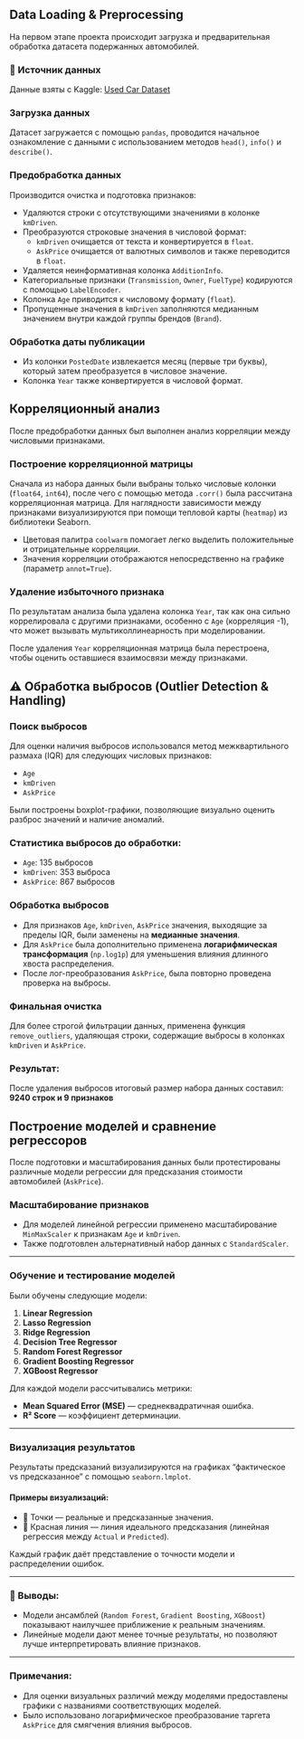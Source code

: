 ##  Data Loading & Preprocessing

На первом этапе проекта происходит загрузка и предварительная обработка датасета подержанных автомобилей.

### 🔗 Источник данных
Данные взяты с Kaggle: [Used Car Dataset](https://www.kaggle.com/datasets/mohitkumar282/used-car-dataset)

###  Загрузка данных
Датасет загружается с помощью `pandas`, проводится начальное ознакомление с данными с использованием методов `head()`, `info()` и `describe()`.

###  Предобработка данных
Производится очистка и подготовка признаков:
- Удаляются строки с отсутствующими значениями в колонке `kmDriven`.
- Преобразуются строковые значения в числовой формат:
  - `kmDriven` очищается от текста и конвертируется в `float`.
  - `AskPrice` очищается от валютных символов и также переводится в `float`.
- Удаляется неинформативная колонка `AdditionInfo`.
- Категориальные признаки (`Transmission`, `Owner`, `FuelType`) кодируются с помощью `LabelEncoder`.
- Колонка `Age` приводится к числовому формату (`float`).
- Пропущенные значения в `kmDriven` заполняются медианным значением внутри каждой группы брендов (`Brand`).

###  Обработка даты публикации
- Из колонки `PostedDate` извлекается месяц (первые три буквы), который затем преобразуется в числовое значение.
- Колонка `Year` также конвертируется в числовой формат.

##  Корреляционный анализ

После предобработки данных был выполнен анализ корреляции между числовыми признаками.

###  Построение корреляционной матрицы
Сначала из набора данных были выбраны только числовые колонки (`float64`, `int64`), после чего с помощью метода `.corr()` была рассчитана корреляционная матрица. Для наглядности зависимости между признаками визуализируются при помощи тепловой карты (`heatmap`) из библиотеки Seaborn.

- Цветовая палитра `coolwarm` помогает легко выделить положительные и отрицательные корреляции.
- Значения корреляции отображаются непосредственно на графике (параметр `annot=True`).

###  Удаление избыточного признака
По результатам анализа была удалена колонка `Year`, так как она сильно коррелировала с другими признаками, особенно с `Age` (корреляция -1), что может вызывать мультиколлинеарность при моделировании.

После удаления `Year` корреляционная матрица была перестроена, чтобы оценить оставшиеся взаимосвязи между признаками.

## ⚠️ Обработка выбросов (Outlier Detection & Handling)

###  Поиск выбросов
Для оценки наличия выбросов использовался метод межквартильного размаха (IQR) для следующих числовых признаков:
- `Age`
- `kmDriven`
- `AskPrice`

Были построены boxplot-графики, позволяющие визуально оценить разброс значений и наличие аномалий.

###  Статистика выбросов до обработки:
- `Age`: 135 выбросов
- `kmDriven`: 353 выброса
- `AskPrice`: 867 выбросов

###  Обработка выбросов
- Для признаков `Age`, `kmDriven`, `AskPrice` значения, выходящие за пределы IQR, были заменены на **медианные значения**.
- Для `AskPrice` была дополнительно применена **логарифмическая трансформация** (`np.log1p`) для уменьшения влияния длинного хвоста распределения.
- После лог-преобразования `AskPrice`, была повторно проведена проверка на выбросы.

###  Финальная очистка
Для более строгой фильтрации данных, применена функция `remove_outliers`, удаляющая строки, содержащие выбросы в колонках `kmDriven` и `AskPrice`.

###  Результат:
После удаления выбросов итоговый размер набора данных составил:
**9240 строк и 9 признаков**

##  Построение моделей и сравнение регрессоров

После подготовки и масштабирования данных были протестированы различные модели регрессии для предсказания стоимости автомобилей (`AskPrice`).

###  Масштабирование признаков
- Для моделей линейной регрессии применено масштабирование `MinMaxScaler` к признакам `Age` и `kmDriven`.
- Также подготовлен альтернативный набор данных с `StandardScaler`.

---

###  Обучение и тестирование моделей

Были обучены следующие модели:

1. **Linear Regression**
2. **Lasso Regression**
3. **Ridge Regression**
4. **Decision Tree Regressor**
5. **Random Forest Regressor**
6. **Gradient Boosting Regressor**
7. **XGBoost Regressor**

Для каждой модели рассчитывались метрики:
- **Mean Squared Error (MSE)** — среднеквадратичная ошибка.
- **R² Score** — коэффициент детерминации.

---

###  Визуализация результатов

Результаты предсказаний визуализируются на графиках “фактическое vs предсказанное” с помощью `seaborn.lmplot`.

#### Примеры визуализаций:
- 🔵 Точки — реальные и предсказанные значения.
- 🔴 Красная линия — линия идеального предсказания (линейная регрессия между `Actual` и `Predicted`).

Каждый график даёт представление о точности модели и распределении ошибок.

---

### 🏁 Выводы:
- Модели ансамблей (`Random Forest`, `Gradient Boosting`, `XGBoost`) показывают наилучшее приближение к реальным значениям.
- Линейные модели дают менее точные результаты, но позволяют лучше интерпретировать влияние признаков.

---

###  Примечания:
- Для оценки визуальных различий между моделями предоставлены графики с названиями соответствующих моделей.
- Было использовано логарифмическое преобразование таргета `AskPrice` для смягчения влияния выбросов.
